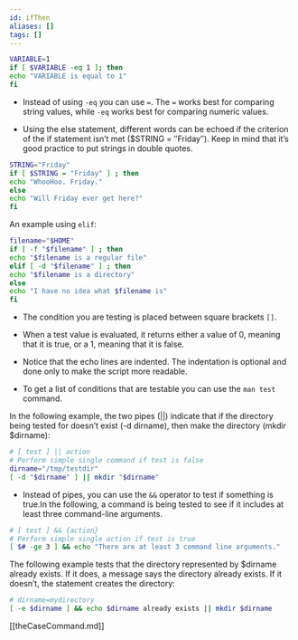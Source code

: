 ```yaml
---
id: ifThen
aliases: []
tags: []
---
```


```bash
VARIABLE=1
if [ $VARIABLE -eq 1 ]; then
echo "VARIABLE is equal to 1"
fi
```

- Instead of using `-eq` you can use `=`. The `=` works best for comparing
  string values, while `-eq` works best for comparing numeric values.

- Using the else statement, different words can be echoed if the criterion of the if
  statement isn’t met ($STRING = ″Friday″). Keep in mind that it’s good practice to put
  strings in double quotes.

```bash
STRING="Friday"
if [ $STRING = "Friday" ] ; then
echo "WhooHoo. Friday."
else
echo "Will Friday ever get here?"
fi
```

An example using `elif`:

```bash
filename="$HOME"
if [ -f "$filename" ] ; then
echo "$filename is a regular file"
elif [ -d "$filename" ] ; then
echo "$filename is a directory"
else
echo "I have no idea what $filename is"
fi
```

- The condition you are testing is placed between square brackets `[]`.

- When a test value is evaluated, it returns either a value of 0, meaning that
  it is true, or a 1, meaning that it is false.

- Notice that the echo lines are
  indented. The indentation is optional and done only to make the script more readable.

- To get a list of conditions that are testable you can use the `man test`
  command.

In the following example, the two pipes (||) indicate that if the
directory being tested for doesn’t exist (-d dirname), then make the directory (mkdir
$dirname):

```bash
# [ test ] || action
# Perform simple single command if test is false
dirname="/tmp/testdir"
[ -d "$dirname" ] || mkdir "$dirname"
```

- Instead of pipes, you can use the `&&` operator to test if something is
  true.In the following, a command is being tested to see if it includes at
  least three command-line arguments.

```bash
# [ test ] && {action}
# Perform simple single action if test is true
[ $# -ge 3 ] && echo "There are at least 3 command line arguments."
```

The following example tests that the directory represented by $dirname already exists. If
it does, a message says the directory already exists. If it doesn’t, the statement creates the
directory:

```bash
# dirname=mydirectory
[ -e $dirname ] && echo $dirname already exists || mkdir $dirname
```

[[theCaseCommand.md]]
